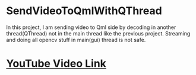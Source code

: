 # SendVideoToQmlWithQThread
In this project, I am sending video to Qml side by decoding in another thread(QThread) not in the main thread like the previous project. Streaming and doing all opencv stuff in main(gui) thread is not safe.

# [YouTube Video Link](https://www.youtube.com/watch?v=r6sPzm0MNRI)
